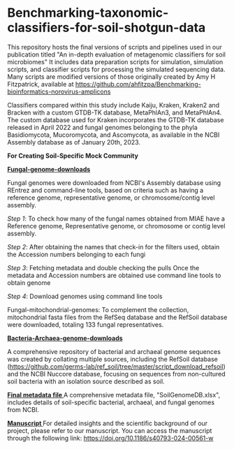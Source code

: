# Benchmarking-taxonomic-classifiers-for-soil-shotgun-data

This repository hosts the final versions of scripts and pipelines used in our publication titled "An in-depth evaluation of metagenomic classifiers for soil microbiomes" It includes data preparation scripts for simulation, simulation scripts, and classifier scripts for processing the simulated sequencing data. Many scripts are modified versions of those originally created by Amy H Fitzpatrick, available at https://github.com/ahfitzpa/Benchmarking-bioinformatics-norovirus-amplicons

Classifiers compared within this study include Kaiju, Kraken, Kraken2 and Bracken with a custom GTDB-TK database, MetaPhlAn3, and MetaPhlAn4. The custom database used for Kraken incorporates the GTDB-TK database released in April 2022 and fungal genomes belonging to the phyla Basidiomycota, Mucoromycota, and Ascomycota, as available in the NCBI Assembly database as of January 20th, 2023.

**For Creating Soil-Specific Mock Community**

**<ins> Fungal-genome-downloads </ins>**

Fungal genomes were downloaded from NCBI's Assembly database using REntrez and command-line tools, based on criteria such as having a reference genome, representative genome, or chromosome/contig level assembly.

_Step 1_: To check how many of the fungal names obtained from MIAE have a Reference genome, Representative genome, or chromosome or contig level assembly.

_Step 2_: After obtaining the names that check-in for the filters used, obtain the Accession numbers belonging to each fungi

_Step 3_: Fetching metadata and double checking the pulls Once the metadata and Accession numbers are obtained use command line tools to obtain genome

_Step 4_: Download genomes using command line tools

Fungal-mitochondrial-genomes: To complement the collection, mitochondrial fasta files from the RefSeq database and the RefSoil database were downloaded, totaling 133 fungal representatives.

**<ins> Bacteria-Archaea-genome-downloads </ins>**

A comprehensive repository of bacterial and archaeal genome sequences was created by collating multiple sources, including the RefSoil database (https://github.com/germs-lab/ref_soil/tree/master/script_download_refsoil) and the NCBI Nuccore database, focusing on sequences from non-cultured soil bacteria with an isolation source described as soil. 

**<ins> Final metadata file </ins>**
A comprehensive metadata file, "SoilGenomeDB.xlsx", includes details of soil-specific bacterial, archaeal, and fungal genomes from NCBI.

**<ins> Manuscript </ins>**
For detailed insights and the scientific background of our project, please refer to our manuscript. You can access the manuscript through the following link: https://doi.org/10.1186/s40793-024-00561-w


